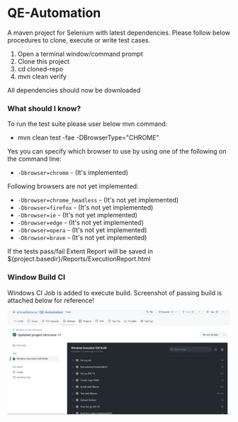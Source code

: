 # QE-Automation
A maven project for Selenium with latest dependencies. Please follow below procedures to clone, execute or write test cases.

1. Open a terminal window/command prompt
2. Clone this project
3. cd cloned-repo
4. mvn clean verify

All dependencies should now be downloaded

### What should I know?

To run the test suite please user below mvn command:
* mvn clean test -fae -DBrowserType="CHROME"

Yes you can specify which browser to use by using one of the following on the command line:
- `-Dbrowser=chrome` -  (It's implemented)

Following browsers are not yet implemented:

- `-Dbrowser=chrome_headless` -  (It's not yet implemented)
- `-Dbrowser=firefox` -  (It's not yet implemented)
- `-Dbrowser=ie` -  (It's not yet implemented)
- `-Dbrowser=edge` -  (It's not yet implemented)
- `-Dbrowser=opera` -  (It's not yet implemented)
- `-Dbrowser=brave` -  (It's not yet implemented)


If the tests pass/fail Extent Report will be saved in ${project.basedir}/Reports/ExecutionReport.html

### Window Build CI

Windows CI Job is added to execute build. Screenshot of passing build is attached below for reference!

![Win_CI_Build.png](Win_CI_Build.png)